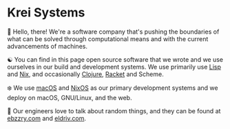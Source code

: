 # Krei Systems 

👋️ Hello, there! We're a software company that's pushing the boundaries of what
can be solved through computational means and with the current advancements of
machines.

☯️️ You can find in this page open source software that we wrote and we use
ourselves in our build and development systems. We use primarily use
[Lisp](https://lisp-lang.org) and [Nix](https://nixos.org), and occasionally
[Clojure](https://clojure.org), [Racket](https://racket-lang.org) and Scheme.

❄️️ We use [macOS](https://en.wikipedia.org/wiki/MacOS) and
[NixOS](https://nixos.org) as our primary development systems and we deploy  on
macOS, GNU/Linux, and the web.

🌌 Our engineers love to talk about random things, and they can be found at
[ebzzry.com](https://ebzzry.com) and [eldriv.com](https://eldriv.com).
